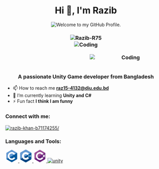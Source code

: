 <h1 align="center">Hi 👋, I'm Razib</h1>
<p align='center' style='margin: 16px 4px 8px;'>
    <img src="https://readme-typing-svg.herokuapp.com?font=Fira+Code&pause=1000&color=54A6FF&center=true&vCenter=true&multiline=true&width=710&height=70&lines=Welcome+to+my+GitHub+Profile;" alt="Welcome to my GitHub Profile."/>
</p>
<h3 align="center"> <img length="300" width="240" src="https://user-images.githubusercontent.com/123752824/224039055-ac968d9c-80b2-48b2-9445-3cdb77cf9d66.gif" alt="Razib-R75"/> 
<br><img align="center" alt="Coding" length="300" width="240" src="https://user-images.githubusercontent.com/123752824/224056018-2026cbf5-99e5-4961-8890-4fdd500700d1.png" alt="Razib-R75" />
<br>
<br><img align="right" alt="Coding" length="300" width="240" src="https://user-images.githubusercontent.com/123752824/224057482-6a793b50-fde7-4c6e-94fb-a3fcf01500e6.gif" alt="Razib-R75" /></p>




<br><h3 align="center">A passionate Unity Game developer from Bangladesh</h3>

- 📫 How to reach me **raz15-4132@diu.edu.bd**
- 🌱 I’m currently learning **Unity and C#**
- ⚡ Fun fact **I think I am funny**

<h3 align="left">Connect with me:</h3>
<p align="left">
 <a href="https://linkedin.com/in/razib-khan-b71174255/" target="blank"><img align="center" src="https://raw.githubusercontent.com/rahuldkjain/github-profile-readme-generator/master/src/images/icons/Social/linked-in-alt.svg" alt="razib-khan-b71174255/" height="30" width="40" /></a>  
</p>

<h3 align="left">Languages and Tools:</h3>
<p align="left"> <a href="https://www.cprogramming.com/" target="_blank" rel="noreferrer"> <img src="https://raw.githubusercontent.com/devicons/devicon/master/icons/c/c-original.svg" alt="c" width="40" height="40"/> </a> <a href="https://www.w3schools.com/cpp/" target="_blank" rel="noreferrer"> <img src="https://raw.githubusercontent.com/devicons/devicon/master/icons/cplusplus/cplusplus-original.svg" alt="cplusplus" width="40" height="40"/> </a> <a href="https://www.w3schools.com/cs/" target="_blank" rel="noreferrer"> <img src="https://raw.githubusercontent.com/devicons/devicon/master/icons/csharp/csharp-original.svg" alt="csharp" width="40" height="40"/> </a> <a href="https://unity.com/" target="_blank" rel="noreferrer"> <img src="https://www.vectorlogo.zone/logos/unity3d/unity3d-icon.svg" alt="unity" width="40" height="40"/> </a> </p>
